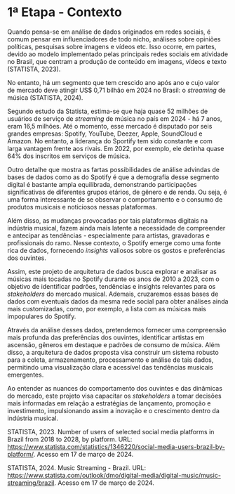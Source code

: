 # 1ª Etapa - Contexto

Quando pensa-se em análise de dados originados em redes sociais, é comum pensar em influenciadores de todo nicho, análises sobre opiniões políticas, pesquisas sobre imagens e vídeos etc. Isso ocorre, em partes, devido ao modelo implementado pelas principais redes sociais em atividade no Brasil, que centram a produção de conteúdo em imagens, vídeos e texto (STATISTA, 2023). 



No entanto, há um segmento que tem crescido ano após ano e cujo valor de mercado deve atingir US$ 0,71 bilhão em 2024 no Brasil: o <i>streaming</i> de música (STATISTA, 2024).

Segundo estudo da Statista, estima-se que haja quase 52 milhões de usuários de serviço de <i>streaming</i> de música no país em 2024 - há 7 anos, eram 16,5 milhões.  Até o momento, esse mercado é disputado por seis grandes empresas: Spotify, YouTube, Deezer, Apple, SoundCloud e Amazon. No entanto, a liderança do Sportify tem sido constante e com larga vantagem frente aos rivais. Em 2022, por exemplo, ele detinha quase 64% dos inscritos em serviços de música.

Outro detalhe que mostra as fartas possibilidades de análise advindas de bases de dados como as do Spotify é que a demografia desse segmento digital é bastante ampla equilibrada, demonstrando participações significativas de diferentes grupos etários, de gênero e de renda. Ou seja, é uma forma interessante de se observar o comportamento e o consumo de produtos musicais e noticiosos nessas plataformas.

Além disso, as mudanças provocadas por tais plataformas digitais na indústria musical, fazem ainda mais latente a necessidade de compreender e antecipar as tendências - especialmente para artistas, gravadoras e profissionais do ramo. Nesse contexto, o Spotify emerge como uma fonte rica de dados, fornecendo <i>insights</i> valiosos sobre os gostos e preferências dos ouvintes. 

Assim, este projeto de arquitetura de dados busca explorar e analisar as músicas mais tocadas no Spotify durante os anos de 2010 a 2023, com o objetivo de identificar padrões, tendências e insights relevantes para os <i>stakeholders</i> do mercado musical. Ademais, cruzaremos essas bases de dados com eventuais dados da mesma rede social para obter análises ainda mais customizadas, como, por exemplo, a lista com as músicas mais impopulares do Spotify.

Através da análise desses dados, pretendemos fornecer uma compreensão mais profunda das preferências dos ouvintes, identificar artistas em ascensão, gêneros em destaque e padrões de consumo de música. Além disso, a arquitetura de dados proposta visa construir um sistema robusto para a coleta, armazenamento, processamento e análise de tais dados, permitindo uma visualização clara e acessível das tendências musicais emergentes.

Ao entender as nuances do comportamento dos ouvintes e das dinâmicas do mercado, este projeto visa capacitar os <i>stakeholders</i> a tomar decisões mais informadas em relação a estratégias de lançamento, promoção e investimento, impulsionando assim a inovação e o crescimento dentro da indústria musical.

STATISTA, 2023. Number of users of selected social media platforms in Brazil from 2018 to 2028, by platform. URL: https://www.statista.com/statistics/1346220/social-media-users-brazil-by-platform/. Acesso em 17 de março de 2024.

STATISTA, 2024. Music Streaming - Brazil. URL: https://www.statista.com/outlook/dmo/digital-media/digital-music/music-streaming/brazil. Acesso em 17 de março de 2024.
